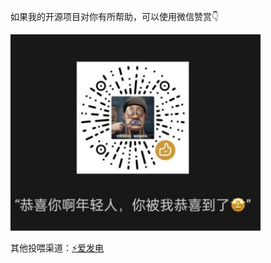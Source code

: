 如果我的开源项目对你有所帮助，可以使用微信赞赏👇

<img width="400" src="https://github.com/521-baby/521-baby/blob/main/WeChat_praise.jpg">

其他投喂渠道：[⚡爱发电](https://afdian.com/a/chunshu)
